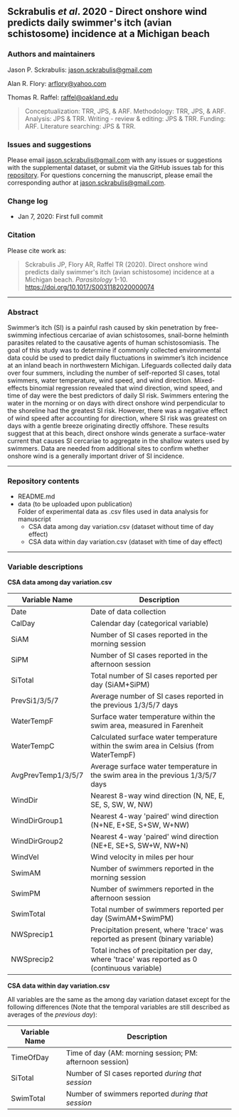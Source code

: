 
## Sckrabulis _et al_. 2020 - Direct onshore wind predicts daily swimmer's itch (avian schistosome) incidence at a Michigan beach

### Authors and maintainers

Jason P. Sckrabulis: jason.sckrabulis@gmail.com

Alan R. Flory: arflory@yahoo.com

Thomas R. Raffel: raffel@oakland.edu

>Conceptualization: TRR, JPS, & ARF. Methodology: TRR, JPS, & ARF. Analysis: JPS & TRR. Writing - review & editing: JPS & TRR. Funding: ARF. Literature searching: JPS & TRR.

### Issues and suggestions

Please email jason.sckrabulis@gmail.com with any issues or suggestions with the supplemental dataset, or submit via the GitHub issues tab for this [repository](https://github.com/jasonsckrabulis/sckrabulis_etal_wind_predicts_si/issues).
For questions concerning the manuscript, please email the corresponding author at jason.sckrabulis@gmail.com.

### Change log

* Jan 7, 2020: First full commit

### Citation

Please cite work as:
>Sckrabulis JP, Flory AR, Raffel TR (2020). Direct onshore wind predicts daily swimmer's itch (avian schistosome) incidence at a Michigan beach. _Parasitology_ 1-10. https://doi.org/10.1017/S0031182020000074
---

### Abstract

Swimmer’s itch (SI) is a painful rash caused by skin penetration by free-swimming infectious cercariae of avian schistosomes, snail-borne helminth parasites related to the causative agents of human schistosomiasis. The goal of this study was to determine if commonly collected environmental data could be used to predict daily fluctuations in swimmer’s itch incidence at an inland beach in northwestern Michigan. Lifeguards collected daily data over four summers, including the number of self-reported SI cases, total swimmers, water temperature, wind speed, and wind direction. Mixed-effects binomial regression revealed that wind direction, wind speed, and time of day were the best predictors of daily SI risk. Swimmers entering the water in the morning or on days with direct onshore wind perpendicular to the shoreline had the greatest SI risk. However, there was a negative effect of wind speed after accounting for direction, where SI risk was greatest on days with a gentle breeze originating directly offshore. These results suggest that at this beach, direct onshore winds generate a surface-water current that causes SI cercariae to aggregate in the shallow waters used by swimmers. Data are needed from additional sites to confirm whether onshore wind is a generally important driver of SI incidence.

---

### Repository contents

* README.md
* data (to be uploaded upon publication)  
   Folder of experimental data as .csv files used in data analysis for manuscript   
   * CSA data among day variation.csv (dataset without time of day effect)  
   * CSA data within day variation.csv (dataset with time of day effect)

---

### Variable descriptions

**CSA data among day variation.csv**

Variable Name | Description
--- | ---
Date | Date of data collection
CalDay | Calendar day (categorical variable)
SiAM | Number of SI cases reported in the morning session
SiPM | Number of SI cases reported in the afternoon session
SiTotal | Total number of SI cases reported per day (SiAM+SiPM)
PrevSi1/3/5/7 | Average number of SI cases reported in the previous 1/3/5/7 days
WaterTempF | Surface water temperature within the swim area, measured in Farenheit
WaterTempC | Calculated surface water temperature within the swim area in Celsius (from WaterTempF)
AvgPrevTemp1/3/5/7 | Average surface water temperature in the swim area in the previous 1/3/5/7 days
WindDir | Nearest 8-way wind direction (N, NE, E, SE, S, SW, W, NW)
WindDirGroup1 | Nearest 4-way 'paired' wind direction (N+NE, E+SE, S+SW, W+NW)
WindDirGroup2 | Nearest 4-way 'paired' wind direction (NE+E, SE+S, SW+W, NW+N)
WindVel | Wind velocity in miles per hour
SwimAM | Number of swimmers reported in the morning session
SwimPM | Number of swimmers reported in the afternoon session
SwimTotal | Total number of swimmers reported per day (SwimAM+SwimPM)
NWSprecip1 | Precipitation present, where 'trace' was reported as present (binary variable)
NWSprecip2 | Total inches of precipitation per day, where 'trace' was reported as 0 (continuous variable)

**CSA data within day variation.csv**

All variables are the same as the among day variation dataset except for the following differences (Note that the temporal variables are still described as averages of the _previous day_):

Variable Name | Description
--- | ---
TimeOfDay | Time of day (AM: morning session; PM: afternoon session)
SiTotal | Number of SI cases reported _during that session_
SwimTotal | Number of swimmers reported _during that session_
